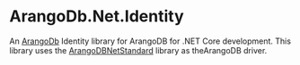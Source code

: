 # ArangoDb.Net.Identity

An [ArangoDb](https://arangodb.com) Identity library for ArangoDB for .NET Core development. This library uses the [ArangoDBNetStandard](https://github.com/Actify-Inc/arangodb-net-standard) library as theArangoDB driver. 
